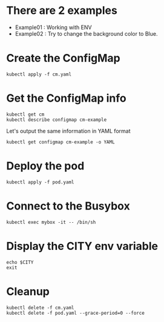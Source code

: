 # There are 2 examples
- Example01 : Working with ENV
- Example02 : Try to change the background color to Blue.

# Create the ConfigMap
`kubectl apply -f cm.yaml`

# Get the ConfigMap info
```
kubectl get cm
kubectl describe configmap cm-example
```
Let's output the same information in YAML format

`kubectl get configmap cm-example -o YAML`

# Deploy the pod
`kubectl apply -f pod.yaml`

# Connect to the Busybox
`kubectl exec mybox -it -- /bin/sh`

# Display the CITY env variable

```
echo $CITY
exit
```

# Cleanup

```
kubectl delete -f cm.yaml
kubectl delete -f pod.yaml --grace-period=0 --force
```
